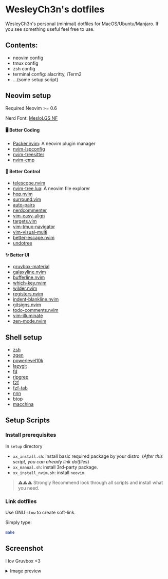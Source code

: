 # WesleyCh3n's dotfiles

WesleyCh3n's personal (minimal) dotfiles for MacOS/Ubuntu/Manjaro. If you see something
useful feel free to use.

## Contents:
- neovim config
- tmux config
- zsh config
- terminal config: alacritty, iTerm2
- ...(some setup script)

## Neovim setup

Required Neovim >= 0.6

Nerd Font: [MesloLGS NF](https://github.com/romkatv/powerlevel10k-media)

#### 🖥  Better Coding
-   [Packer.nvim](https://github.com/wbthomason/packer.nvim): A neovim plugin manager
-   [nvim-lspconfig](https://github.com/neovim/nvim-lspconfig)
-   [nvim-treesitter](https://github.com/nvim-treesitter/nvim-treesitter)
-   [nvim-cmp](https://github.com/hrsh7th/nvim-cmp)

#### 🚀 Better Control
-   [telescope.nvim](https://github.com/nvim-telescope/telescope.nvim)
-   [nvim-tree.lua](https://github.com/kyazdani42/nvim-tree.lua): A neovim file explorer
-   [hop.nvim](https://github.com/phaazon/hop.nvim)
-   [surround.vim](https://github.com/tpope/vim-surround)
-   [auto-pairs](https://github.com/jiangmiao/auto-pairs)
-   [nerdcommenter](https://github.com/preservim/nerdcommenter)
-   [vim-easy-align](https://github.com/junegunn/vim-easy-align)
-   [targets.vim](https://github.com/wellle/targets.vim)
-   [vim-tmux-navigator](https://github.com/christoomey/vim-tmux-navigator)
-   [vim-visual-multi](https://github.com/mg979/vim-visual-multi)
-   [better-escape.nvim](https://github.com/max397574/better-escape.nvim)
-   [undotree](https://github.com/mbbill/undotree)

#### ✨ Better UI
-   [gruvbox-material](https://github.com/sainnhe/gruvbox-material)
-   [galaxyline.nvim](https://github.com/glepnir/galaxyline.nvim)
-   [bufferline.nvim](https://github.com/akinsho/bufferline.nvim)
-   [which-key.nvim](https://github.com/folke/which-key.nvim)
-   [wilder.nvim](https://github.com/gelguy/wilder.nvim)
-   [registers.nvim](https://github.com/tversteeg/registers.nvim)
-   [indent-blankline.nvim](https://github.com/lukas-reineke/indent-blankline.nvim)
-   [gitsigns.nvim](https://github.com/lewis6991/gitsigns.nvim)
-   [todo-comments.nvim](https://github.com/folke/todo-comments.nvim)
-   [vim-illuminate](https://github.com/RRethy/vim-illuminate)
-   [zen-mode.nvim](https://github.com/folke/zen-mode.nvim)

## Shell setup
-   [zsh](https://github.com/zsh-users/zsh)
-   [zgen](https://github.com/tarjoilija/zgen)
-   [powerlevel10k](https://github.com/romkatv/powerlevel10k)
-   [lazygit](https://github.com/jesseduffield/lazygit)
-   [fd](https://github.com/sharkdp/fd)
-   [ripgrep](https://github.com/BurntSushi/ripgrep)
-   [fzf](https://github.com/junegunn/fzf)
-   [fzf-tab](https://github.com/Aloxaf/fzf-tab)
-   [nnn](https://github.com/jarun/nnn)
-   [btop](https://github.com/aristocratos/btop)
-   [macchina](https://github.com/Macchina-CLI/macchina)

## Setup Scripts

### Install prerequisites

In `setup` directory
- `xx_install.sh`: install basic required package by your distro. (*After this
 script, you can already link dotfiles*)
- `xx_manual.sh`: install 3rd-party package.
- `xx_install_nvim.sh`: install `neovim`.

> ⚠️⚠️⚠️ Strongly Recommend look through all scripts and install what you need.

### Link dotfiles

Use GNU `stow` to create soft-link.

Simply type:
```bash
make
```

## Screenshot

I lov Gruvbox <3
<details>
  <summary>Image preview</summary>

|![img1](./asset/img1.png)|![img2](./asset/img2.png)|
|:-:|:-:|
|![img3](./asset/img3.png)|![img1](./asset/img4.png)|

</details>
